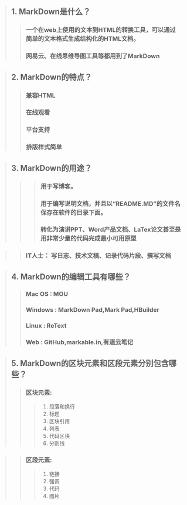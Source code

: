 > ## 1.	MarkDown是什么？
>> ### 一个在web上使用的文本到HTML的转换工具，可以通过简单的文本格式生成结构化的HTML文档。
>> ### 网易云、在线思维导图工具等都用到了MarkDown

> ## 2.	MarkDown的特点？
>> ### 兼容HTML 
>> ### 在线观看
>> ### 平台支持
>> ### 排版样式简单

> ## 3.	MarkDown的用途？
>>> ### 用于写博客。
>>> ### 用于编写说明文档，并且以“README.MD”的文件名保存在软件的目录下面。
>>> ### 转化为演讲PPT、Word产品文档、LaTex论文甚至是用非常少量的代码完成最小可用原型

>> ### IT人士： 写日志、技术文稿、记录代码片段、撰写文档

> ## 4.	MarkDown的编辑工具有哪些？
>> ### Mac OS : MOU
>> ### Windows : MarkDown Pad,Mark Pad,HBuilder
>> ### Linux :  ReText
>> ### Web : GitHub,markable.in,有道云笔记

> ## 5.	MarkDown的区块元素和区段元素分别包含哪些？
>> ### 区块元素:
>>> 1. 段落和换行
>>> 2. 标题
>>> 3. 区块引用
>>> 4. 列表
>>> 5. 代码区块
>>> 6. 分割线

>> ### 区段元素:
>>> 1. 链接
>>> 2. 强调
>>> 3. 代码
>>> 4. 图片

